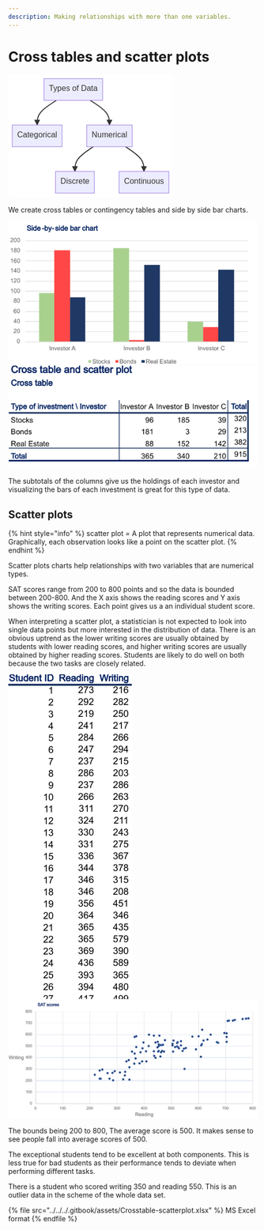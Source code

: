 ```yaml
---
description: Making relationships with more than one variables.
---
```


# Cross tables and scatter plots

![](../../../.gitbook/assets/mermaid-diagram-20220619220724.png)

We create cross tables or contingency tables and side by side bar charts.&#x20;

![](<../../../.gitbook/assets/Screenshot 2022-07-01 5.34.22 PM.png>) ![](<../../../.gitbook/assets/Screenshot 2022-07-01 5.32.45 PM.png>)

The subtotals of the columns give us the holdings of each investor and visualizing the bars of each investment is great for this type of data.&#x20;

## Scatter plots

{% hint style="info" %}
scatter plot = A plot that represents numerical data. Graphically, each observation looks like a point on the scatter plot.
{% endhint %}

Scatter plots charts help relationships with two variables that are numerical types.&#x20;

SAT scores range from 200 to 800 points and so the data is bounded between 200-800. And the X axis shows the reading scores and Y axis shows the writing scores. Each point gives us a an individual student score.&#x20;

When interpreting a scatter plot, a statistician is not expected to look into single data points but more interested in the distribution of data. There is an obvious uptrend as the lower writing scores are usually obtained by students with lower reading scores, and higher writing scores are usually obtained by higher reading scores. Students are likely to do well on both because the two tasks are closely related.&#x20;



![](<../../../.gitbook/assets/Screenshot 2022-07-01 5.46.25 PM.png>) ![](<../../../.gitbook/assets/Screenshot 2022-07-01 5.45.45 PM.png>)

The bounds being 200 to 800, The average score is 500. It makes sense to see people fall into average scores of 500.&#x20;

The exceptional students tend to be excellent at both components. This is less true for bad students as their performance tends to deviate when performing different tasks.&#x20;

There is a student who scored writing 350 and reading 550. This is an outlier data in the scheme of the whole data set.&#x20;

{% file src="../../../.gitbook/assets/Crosstable-scatterplot.xlsx" %}
MS Excel format
{% endfile %}

